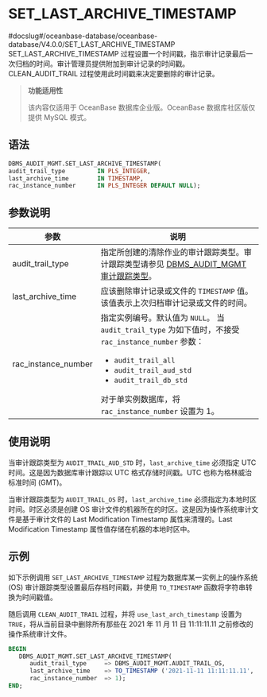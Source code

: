 # SET_LAST_ARCHIVE_TIMESTAMP 

#docslug#/oceanbase-database/oceanbase-database/V4.0.0/SET_LAST_ARCHIVE_TIMESTAMP
SET_LAST_ARCHIVE_TIMESTAMP 过程设置一个时间戳，指示审计记录最后一次归档的时间。审计管理员提供附加到审计记录的时间戳。CLEAN_AUDIT_TRAIL 过程使用此时间戳来决定要删除的审计记录。

>**功能适用性**
>
>该内容仅适用于 OceanBase 数据库企业版。OceanBase 数据库社区版仅提供 MySQL 模式。

## 语法 

```sql
DBMS_AUDIT_MGMT.SET_LAST_ARCHIVE_TIMESTAMP(
audit_trail_type         IN PLS_INTEGER,
last_archive_time        IN TIMESTAMP,
rac_instance_number      IN PLS_INTEGER DEFAULT NULL);
```



## 参数说明 



|         参数        |     说明          |
|---------------------|------------------|
| audit_trail_type    | 指定所创建的清除作业的审计跟踪类型。审计跟踪类型请参见 [DBMS_AUDIT_MGMT 审计跟踪类型](../2.DBMS_AUDIT_MGMT/1.dbms_audit_mgmt-overview.md)。   |
| last_archive_time   | 应该删除审计记录或文件的 `TIMESTAMP` 值。该值表示上次归档审计记录或文件的时间。   |
| rac_instance_number | 指定实例编号。默认值为 `NULL`。 当 `audit_trail_type` 为如下值时，不接受 `rac_instance_number` 参数： <ul><li> `audit_trail_all`    </li><li> `audit_trail_aud_std`    </li><li> `audit_trail_db_std`  </li></ul>  对于单实例数据库，将 `rac_instance_number` 设置为 1。 |



## 使用说明 

当审计跟踪类型为 `AUDIT_TRAIL_AUD_STD` 时，`last_archive_time` 必须指定 UTC 时间。这是因为数据库审计跟踪以 UTC 格式存储时间戳。UTC 也称为格林威治标准时间 (GMT)。

当审计跟踪类型为 `AUDIT_TRAIL_OS` 时，`last_archive_time` 必须指定为本地时区时间。时区必须是创建 OS 审计文件的机器所在的时区。这是因为操作系统审计文件是基于审计文件的 Last Modification Timestamp 属性来清理的。Last Modification Timestamp 属性值存储在机器的本地时区中。

## 示例 

如下示例调用 `SET_LAST_ARCHIVE_TIMESTAMP` 过程为数据库某一实例上的操作系统 (OS) 审计跟踪类型设置最后存档时间戳，并使用 `TO_TIMESTAMP` 函数将字符串转换为时间戳值。

随后调用 `CLEAN_AUDIT_TRAIL` 过程，并将 `use_last_arch_timestamp` 设置为 `TRUE`，将从当前目录中删除所有那些在 2021 年 11 月 11 日 11:11:11.11 之前修改的操作系统审计文件。

```sql
BEGIN
   DBMS_AUDIT_MGMT.SET_LAST_ARCHIVE_TIMESTAMP(
      audit_trail_type     => DBMS_AUDIT_MGMT.AUDIT_TRAIL_OS,
      last_archive_time    => TO_TIMESTAMP ('2021-11-11 11:11:11.11', 'YYYY-MM-DD HH24:MI:SS.FF')
      rac_instance_number  => 1);
END;
```


